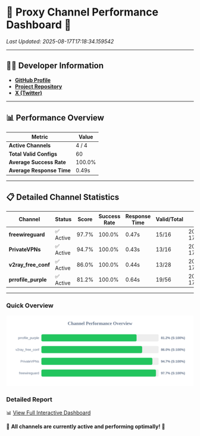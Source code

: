 # 🌟 Proxy Channel Performance Dashboard 🌟

_Last Updated: 2025-08-17T17:18:34.159542_

---

## 👩‍💻 Developer Information

- **[GitHub Profile](https://github.com/4n0nymou3)**  
- **[Project Repository](https://github.com/4n0nymou3/multi-proxy-config-fetcher)**  
- **[X (Twitter)](https://x.com/4n0nymou3)**  

---

## 📊 Performance Overview

| Metric                | Value       |
|-----------------------|-------------|
| **Active Channels**   | 4 / 4       |
| **Total Valid Configs** | 60          |
| **Average Success Rate** | 100.0%      |
| **Average Response Time** | 0.49s       |

---

## 📋 Detailed Channel Statistics

| Channel          | Status     | Score  | Success Rate | Response Time | Valid/Total | Last Success               |
|------------------|------------|--------|--------------|---------------|-------------|----------------------------|
| **freewireguard**  | ✅ Active  | 97.7%  | 100.0% | 0.47s         | 15/16       | 2025-08-17T17:18:34.158076 |
| **PrivateVPNs**  | ✅ Active  | 94.7%  | 100.0% | 0.43s         | 13/16       | 2025-08-17T17:18:33.654155 |
| **v2ray_free_conf**  | ✅ Active  | 86.0%  | 100.0% | 0.44s         | 13/28       | 2025-08-17T17:18:33.189543 |
| **prrofile_purple**  | ✅ Active  | 81.2%  | 100.0% | 0.64s         | 19/56       | 2025-08-17T17:18:32.686715 |

---

### Quick Overview
<div align="center">
  <a href="https://raw.githubusercontent.com/nullluser/NullRepo/refs/heads/main/assets/channel_stats_chart.svg">
    <img src="https://raw.githubusercontent.com/nullluser/NullRepo/refs/heads/main/assets/channel_stats_chart.svg" alt="Source Performance Statistics" width="800">
  </a>
</div>

### Detailed Report
📊 [View Full Interactive Dashboard](https://htmlpreview.github.io/?https://github.com/nullluser/NullRepo/blob/main/assets/performance_report.html)

🎉 **All channels are currently active and performing optimally!** 🎉
